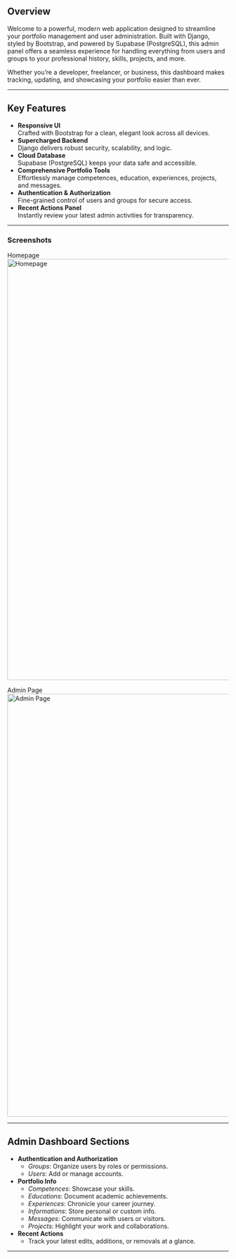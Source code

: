 ## Overview

Welcome to a powerful, modern web application designed to streamline your portfolio management and user administration. Built with Django, styled by Bootstrap, and powered by Supabase (PostgreSQL), this admin panel offers a seamless experience for handling everything from users and groups to your professional history, skills, projects, and more.

Whether you’re a developer, freelancer, or business, this dashboard makes tracking, updating, and showcasing your portfolio easier than ever.

---

## Key Features

- **Responsive UI**  
  Crafted with Bootstrap for a clean, elegant look across all devices.
- **Supercharged Backend**  
  Django delivers robust security, scalability, and logic.
- **Cloud Database**  
  Supabase (PostgreSQL) keeps your data safe and accessible.
- **Comprehensive Portfolio Tools**  
  Effortlessly manage competences, education, experiences, projects, and messages.
- **Authentication & Authorization**  
  Fine-grained control of users and groups for secure access.
- **Recent Actions Panel**  
  Instantly review your latest admin activities for transparency.

---

### Screenshots

Homepage  
<img width="1919" height="957" alt="Homepage" src="https://github.com/user-attachments/assets/94884928-0c25-4a78-98f0-3a48d0468fb7" />

Admin Page  
<img width="1919" height="961" alt="Admin Page" src="https://github.com/user-attachments/assets/4e230901-c2ae-4830-821f-34a7b8cd3033" />

---

## Admin Dashboard Sections

- **Authentication and Authorization**
  - *Groups*: Organize users by roles or permissions.
  - *Users*: Add or manage accounts.
- **Portfolio Info**
  - *Competences*: Showcase your skills.
  - *Educations*: Document academic achievements.
  - *Experiences*: Chronicle your career journey.
  - *Informations*: Store personal or custom info.
  - *Messages*: Communicate with users or visitors.
  - *Projects*: Highlight your work and collaborations.
- **Recent Actions**
  - Track your latest edits, additions, or removals at a glance.

---
